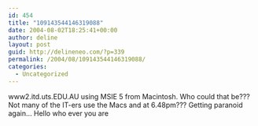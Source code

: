 ```yaml
---
id: 454
title: "109143544146319088"
date: 2004-08-02T18:25:41+00:00
author: deline
layout: post
guid: http://delineneo.com/?p=339
permalink: /2004/08/109143544146319088/
categories:
  - Uncategorized
---
```

www2.itd.uts.EDU.AU using MSIE 5 from Macintosh. Who could that be??? Not many of the IT-ers use the Macs and at 6.48pm??? Getting paranoid again&#8230; Hello who ever you are